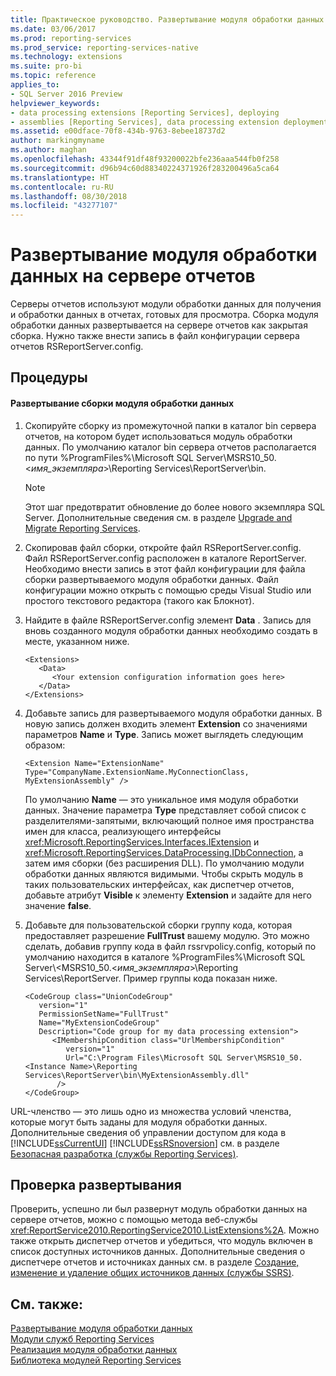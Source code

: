 ```yaml
---
title: Практическое руководство. Развертывание модуля обработки данных на сервере отчетов | Документы Майкрософт
ms.date: 03/06/2017
ms.prod: reporting-services
ms.prod_service: reporting-services-native
ms.technology: extensions
ms.suite: pro-bi
ms.topic: reference
applies_to:
- SQL Server 2016 Preview
helpviewer_keywords:
- data processing extensions [Reporting Services], deploying
- assemblies [Reporting Services], data processing extension deployments
ms.assetid: e00dface-70f8-434b-9763-8ebee18737d2
author: markingmyname
ms.author: maghan
ms.openlocfilehash: 43344f91df48f93200022bfe236aaa544fb0f258
ms.sourcegitcommit: d96b94c60d88340224371926f283200496a5ca64
ms.translationtype: HT
ms.contentlocale: ru-RU
ms.lasthandoff: 08/30/2018
ms.locfileid: "43277107"
---
```

# <a name="deploying-a-data-processing-extension-to-a-report-server"></a>Развертывание модуля обработки данных на сервере отчетов
  Серверы отчетов используют модули обработки данных для получения и обработки данных в отчетах, готовых для просмотра. Сборка модуля обработки данных развертывается на сервере отчетов как закрытая сборка. Нужно также внести запись в файл конфигурации сервера отчетов RSReportServer.config.  
  
## <a name="procedures"></a>Процедуры  
  
#### <a name="to-deploy-a-data-processing-extension-assembly"></a>Развертывание сборки модуля обработки данных  
  
1.  Скопируйте сборку из промежуточной папки в каталог bin сервера отчетов, на котором будет использоваться модуль обработки данных. По умолчанию каталог bin сервера отчетов располагается по пути %ProgramFiles%\Microsoft SQL Server\MSRS10_50.\<*имя_экземпляра*>\Reporting Services\ReportServer\bin.  
  
    > [!NOTE]  
    >  Этот шаг предотвратит обновление до более нового экземпляра SQL Server. Дополнительные сведения см. в разделе [Upgrade and Migrate Reporting Services](../../../reporting-services/install-windows/upgrade-and-migrate-reporting-services.md).  
  
2.  Скопировав файл сборки, откройте файл RSReportServer.config. Файл RSReportServer.config расположен в каталоге ReportServer. Необходимо внести запись в этот файл конфигурации для файла сборки развертываемого модуля обработки данных. Файл конфигурации можно открыть с помощью среды Visual Studio или простого текстового редактора (такого как Блокнот).  
  
3.  Найдите в файле RSReportServer.config элемент **Data** . Запись для вновь созданного модуля обработки данных необходимо создать в месте, указанном ниже.  
  
    ```  
    <Extensions>  
       <Data>  
          <Your extension configuration information goes here>  
       </Data>  
    </Extensions>  
    ```  
  
4.  Добавьте запись для развертываемого модуля обработки данных. В новую запись должен входить элемент **Extension** со значениями параметров **Name** и **Type**. Запись может выглядеть следующим образом:  
  
    ```  
    <Extension Name="ExtensionName" Type="CompanyName.ExtensionName.MyConnectionClass, MyExtensionAssembly" />  
    ```  
  
     По умолчанию **Name** — это уникальное имя модуля обработки данных. Значение параметра **Type** представляет собой список с разделителями-запятыми, включающий полное имя пространства имен для класса, реализующего интерфейсы <xref:Microsoft.ReportingServices.Interfaces.IExtension> и <xref:Microsoft.ReportingServices.DataProcessing.IDbConnection>, а затем имя сборки (без расширения DLL). По умолчанию модули обработки данных являются видимыми. Чтобы скрыть модуль в таких пользовательских интерфейсах, как диспетчер отчетов, добавьте атрибут **Visible** к элементу **Extension** и задайте для него значение **false**.  
  
5.  Добавьте для пользовательской сборки группу кода, которая предоставляет разрешение **FullTrust** вашему модулю. Это можно сделать, добавив группу кода в файл rssrvpolicy.config, который по умолчанию находится в каталоге %ProgramFiles%\Microsoft SQL Server\\<MSRS10_50.\<*имя_экземпляра*>\Reporting Services\ReportServer. Пример группы кода показан ниже.  
  
    ```  
    <CodeGroup class="UnionCodeGroup"  
       version="1"  
       PermissionSetName="FullTrust"  
       Name="MyExtensionCodeGroup"  
       Description="Code group for my data processing extension">  
          <IMembershipCondition class="UrlMembershipCondition"  
             version="1"  
             Url="C:\Program Files\Microsoft SQL Server\MSRS10_50.<Instance Name>\Reporting Services\ReportServer\bin\MyExtensionAssembly.dll"  
           />  
    </CodeGroup>  
    ```  
  
 URL-членство — это лишь одно из множества условий членства, которые могут быть заданы для модуля обработки данных. Дополнительные сведения об управлении доступом для кода в [!INCLUDE[ssCurrentUI](../../../includes/sscurrentui-md.md)] [!INCLUDE[ssRSnoversion](../../../includes/ssrsnoversion-md.md)] см. в разделе [Безопасная разработка (службы Reporting Services)](../../../reporting-services/extensions/secure-development/secure-development-reporting-services.md).  
  
## <a name="verifying-the-deployment"></a>Проверка развертывания  
 Проверить, успешно ли был развернут модуль обработки данных на сервере отчетов, можно с помощью метода веб-службы <xref:ReportService2010.ReportingService2010.ListExtensions%2A>. Можно также открыть диспетчер отчетов и убедиться, что модуль включен в список доступных источников данных. Дополнительные сведения о диспетчере отчетов и источниках данных см. в разделе [Создание, изменение и удаление общих источников данных (службы SSRS)](../../../reporting-services/report-data/create-modify-and-delete-shared-data-sources-ssrs.md).  
  
## <a name="see-also"></a>См. также:  
 [Развертывание модуля обработки данных](../../../reporting-services/extensions/data-processing/deploying-a-data-processing-extension.md)   
 [Модули служб Reporting Services](../../../reporting-services/extensions/reporting-services-extensions.md)   
 [Реализация модуля обработки данных](../../../reporting-services/extensions/data-processing/implementing-a-data-processing-extension.md)   
 [Библиотека модулей Reporting Services](../../../reporting-services/extensions/reporting-services-extension-library.md)  
  
  
